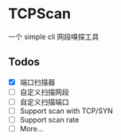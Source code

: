 # TCPScan

一个 simple cli 网段嗅探工具

## Todos

- [x] 端口扫描器
- [ ] 自定义扫描网段
- [ ] 自定义扫描端口
- [ ] Support scan with TCP/SYN
- [ ] Support scan rate
- [ ] More...
